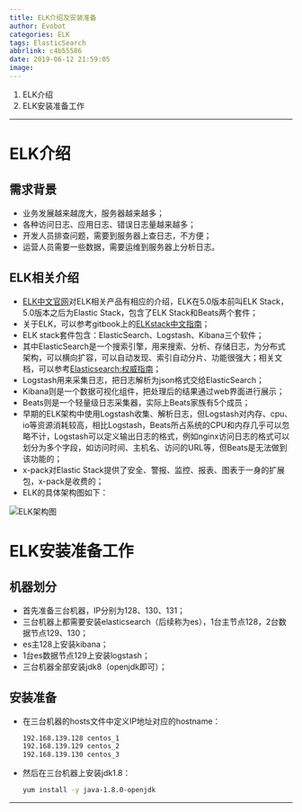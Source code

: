 ```yaml
---
title: ELK介绍及安装准备
author: Evobot
categories: ELK
tags: ElasticSearch
abbrlink: c4b55586
date: 2019-06-12 21:59:05
image:
---
```




1. ELK介绍
2. ELK安装准备工作

<!--more-->

---

# ELK介绍

## 需求背景

- 业务发展越来越庞大，服务器越来越多；
- 各种访问日志、应用日志、错误日志量越来越多；
- 开发人员排查问题，需要到服务器上查日志，不方便；
- 运营人员需要一些数据，需要运维到服务器上分析日志。

## ELK相关介绍

- [ELK中文官网](https://www.elastic.co/cn/)对ELK相关产品有相应的介绍，ELK在5.0版本前叫ELK Stack，5.0版本之后为Elastic Stack，包含了ELK Stack和Beats两个套件；
- 关于ELK，可以参考gitbook上的[ELKstack中文指南](https://elkguide.elasticsearch.cn/)；
- ELK stack套件包含：ElasticSearch、Logstash、Kibana三个软件；
- 其中ElasticSearch是一个搜索引擎，用来搜索、分析、存储日志，为分布式架构，可以横向扩容，可以自动发现、索引自动分片、功能很强大；相关文档，可以参考[Elasticsearch:权威指南](https://www.elastic.co/guide/cn/elasticsearch/guide/current/index.html)；
- Logstash用来采集日志，把日志解析为json格式交给ElasticSearch；
- Kibana则是一个数据可视化组件，把处理后的结果通过web界面进行展示；
- Beats则是一个轻量级日志采集器，实际上Beats家族有5个成员；
- 早期的ELK架构中使用Logstash收集、解析日志，但Logstash对内存、cpu、io等资源消耗较高，相比Logstash，Beats所占系统的CPU和内存几乎可以忽略不计，Logstash可以定义输出日志的格式，例如nginx访问日志的格式可以划分为多个字段，如访问时间、主机名、访问的URL等，但Beats是无法做到该功能的；
- x-pack对Elastic Stack提供了安全、警报、监控、报表、图表于一身的扩展包，x-pack是收费的；
- ELK的具体架构图如下：

![ELK架构图](https://s2.ax1x.com/2019/06/12/VW1wOs.png)

# ELK安装准备工作

## 机器划分

- 首先准备三台机器，IP分别为128、130、131；
- 三台机器上都需要安装elasticsearch（后续称为es），1台主节点128，2台数据节点129、130；
- es主128上安装kibana；
- 1台es数据节点129上安装logstash；
- 三台机器全部安装jdk8（openjdk即可）；

## 安装准备

- 在三台机器的hosts文件中定义IP地址对应的hostname：

  ```bash
  192.168.139.128 centos_1
  192.168.139.129 centos_2
  192.168.139.130 centos_3
  
  ```

- 然后在三台机器上安装jdk1.8：

  ```bash
  yum install -y java-1.8.0-openjdk
  ```

---

